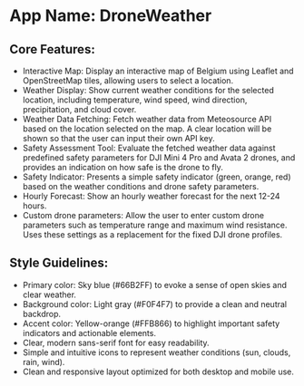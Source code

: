 # **App Name**: DroneWeather

## Core Features:

- Interactive Map: Display an interactive map of Belgium using Leaflet and OpenStreetMap tiles, allowing users to select a location.
- Weather Display: Show current weather conditions for the selected location, including temperature, wind speed, wind direction, precipitation, and cloud cover.
- Weather Data Fetching: Fetch weather data from Meteosource API based on the location selected on the map. A clear location will be shown so that the user can input their own API key.
- Safety Assessment Tool: Evaluate the fetched weather data against predefined safety parameters for DJI Mini 4 Pro and Avata 2 drones, and provides an indication on how safe is the drone to fly.
- Safety Indicator: Presents a simple safety indicator (green, orange, red) based on the weather conditions and drone safety parameters.
- Hourly Forecast: Show an hourly weather forecast for the next 12-24 hours.
- Custom drone parameters: Allow the user to enter custom drone parameters such as temperature range and maximum wind resistance. Uses these settings as a replacement for the fixed DJI drone profiles.

## Style Guidelines:

- Primary color: Sky blue (#66B2FF) to evoke a sense of open skies and clear weather.
- Background color: Light gray (#F0F4F7) to provide a clean and neutral backdrop.
- Accent color: Yellow-orange (#FFB866) to highlight important safety indicators and actionable elements.
- Clear, modern sans-serif font for easy readability.
- Simple and intuitive icons to represent weather conditions (sun, clouds, rain, wind).
- Clean and responsive layout optimized for both desktop and mobile use.
